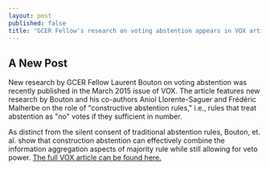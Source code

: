 ```yaml
---
layout: post
published: false
title: "GCER Fellow's research on voting abstention appears in VOX article"
---
```


## A New Post

<p>New research by GCER Fellow Laurent Bouton on voting abstention was recently published in the March 2015 issue of VOX. The article features new research by Bouton and his co-authors Aniol Llorente-Saguer and Frédéric Malherbe on the role of "constructive abstention rules," i.e., rules that treat abstention as "no" votes if they sufficient in number. </p>

<p> As distinct from the silent consent of traditional abstention rules, Bouton, et. al. show that construction abstention can effectively combine the information aggregation aspects of majority rule while still allowing for veto power. <a href="http://www.voxeu.org/article/constructive-abstention-reforming-european-council-voting"> The full VOX article can be found here.</a>  </p>
